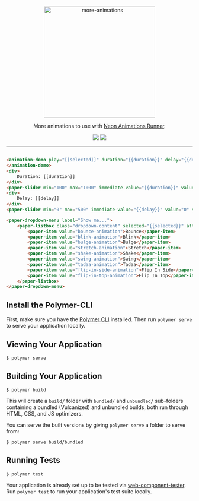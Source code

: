 # <more-animations>

<p align="center">
  <img alt="more-animations" src="MoreAnimations400.png" width="300">
</p>

<p align="center">
More animations to use with <a target="_blank" href="https://github.com/PolymerElements/neon-animation#a-basic-animatable-element">Neon Animations Runner</a>.
</p>

<p align="center">
  <a href="https://beta.webcomponents.org/element/convoo/more-animations"><img src="https://img.shields.io/badge/webcomponents.org-published-blue.svg"></a>
  <a href="https://gitter.im/convoo/general"><img src="https://img.shields.io/badge/gitter-join%20chat-brightgreen.svg"></a>
</p>

---

<!--
```
<custom-element-demo>
  <template is="dom-bind">
    <link rel="import" href="../paper-button/paper-button.html">
    <link rel="import" href="../paper-dropdown-menu/paper-dropdown-menu.html">
    <link rel="import" href="../paper-item/paper-item.html">
    <link rel="import" href="../paper-listbox/paper-listbox.html">
    <link rel="import" href="../paper-slider/paper-slider.html">
    <link rel="import" href="animation-demo.html">
    <style>
        paper-slider {
            --paper-slider-knob-color: #ca3b50;
            --paper-slider-active-color: #e5435a;å
        }
    </style>
    <next-code-block></next-code-block>
  </template>
</custom-element-demo>
```
-->
```html

<animation-demo play="[[selected]]" duration="{{duration}}" delay="{{delay}}">
</animation-demo>
<div>
    Duration: [[duration]]
</div>
<paper-slider min="100" max="1000" immediate-value="{{duration}}" value="500" snaps step="50"></paper-slider>
<div>
    Delay: [[delay]]
</div>
<paper-slider min="0" max="500" immediate-value="{{delay}}" value="0" snaps step="50"></paper-slider>

<paper-dropdown-menu label="Show me...">
    <paper-listbox class="dropdown-content" selected="{{selected}}" attr-for-selected="value">
        <paper-item value="bounce-animation">Bounce</paper-item>
        <paper-item value="blink-animation">Blink</paper-item>
        <paper-item value="bulge-animation">Bulge</paper-item>
        <paper-item value="stretch-animation">Stretch</paper-item>
        <paper-item value="shake-animation">Shake</paper-item>
        <paper-item value="swing-animation">Swing</paper-item>
        <paper-item value="tadaa-animation">Tadaa</paper-item>
        <paper-item value="flip-in-side-animation">Flip In Side</paper-item>
        <paper-item value="flip-in-top-animation">Flip In Top</paper-item>
    </paper-listbox>
</paper-dropdown-menu>
```


## Install the Polymer-CLI

First, make sure you have the [Polymer CLI](https://www.npmjs.com/package/polymer-cli) installed. Then run `polymer serve` to serve your application locally.

## Viewing Your Application

```
$ polymer serve
```

## Building Your Application

```
$ polymer build
```

This will create a `build/` folder with `bundled/` and `unbundled/` sub-folders
containing a bundled (Vulcanized) and unbundled builds, both run through HTML,
CSS, and JS optimizers.

You can serve the built versions by giving `polymer serve` a folder to serve
from:

```
$ polymer serve build/bundled
```

## Running Tests

```
$ polymer test
```

Your application is already set up to be tested via [web-component-tester](https://github.com/Polymer/web-component-tester). Run `polymer test` to run your application's test suite locally.
